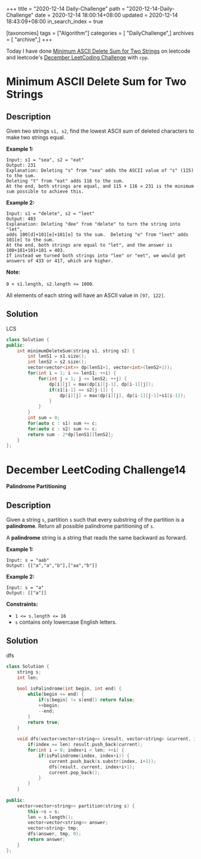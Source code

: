 +++
title = "2020-12-14 Daily-Challenge"
path = "2020-12-14-Daily-Challenge"
date = 2020-12-14 18:00:14+08:00
updated = 2020-12-14 18:43:09+08:00
in_search_index = true

[taxonomies]
tags = ["Algorithm"]
categories = [ "DailyChallenge",]
archives = [ "archive",]
+++

Today I have done [Minimum ASCII Delete Sum for Two Strings](https://leetcode.com/problems/minimum-ascii-delete-sum-for-two-strings/) on leetcode and leetcode's [December LeetCoding Challenge](https://leetcode.com/explore/challenge/card/december-leetcoding-challenge/570/week-2-december-8th-december-14th/3565/) with `cpp`.

<!-- more -->

# Minimum ASCII Delete Sum for Two Strings

## Description

Given two strings `s1, s2`, find the lowest ASCII sum of deleted characters to make two strings equal.

**Example 1:**

```
Input: s1 = "sea", s2 = "eat"
Output: 231
Explanation: Deleting "s" from "sea" adds the ASCII value of "s" (115) to the sum.
Deleting "t" from "eat" adds 116 to the sum.
At the end, both strings are equal, and 115 + 116 = 231 is the minimum sum possible to achieve this.
```

**Example 2:**

```
Input: s1 = "delete", s2 = "leet"
Output: 403
Explanation: Deleting "dee" from "delete" to turn the string into "let",
adds 100[d]+101[e]+101[e] to the sum.  Deleting "e" from "leet" adds 101[e] to the sum.
At the end, both strings are equal to "let", and the answer is 100+101+101+101 = 403.
If instead we turned both strings into "lee" or "eet", we would get answers of 433 or 417, which are higher.
```

**Note:**

`0 < s1.length, s2.length <= 1000`.

All elements of each string will have an ASCII value in `[97, 122]`.

## Solution

LCS

``` cpp
class Solution {
public:
    int minimumDeleteSum(string s1, string s2) {
        int lenS1 = s1.size();
        int lenS2 = s2.size();
        vector<vector<int>> dp(lenS1+1, vector<int>(lenS2+1));
        for(int i = 1; i <= lenS1; ++i) {
            for(int j = 1; j <= lenS2; ++j) {
                dp[i][j] = max(dp[i][j-1], dp[i-1][j]);
                if(s1[i-1] == s2[j-1]) {
                    dp[i][j] = max(dp[i][j], dp[i-1][j-1]+s1[i-1]);
                }
            }
        }
        int sum = 0;
        for(auto c : s1) sum += c;
        for(auto c : s2) sum += c;
        return sum - 2*dp[lenS1][lenS2];
    }
};
```

# December LeetCoding Challenge14

**Palindrome Partitioning**

## Description

Given a string `s`, partition `s` such that every substring of the partition is a **palindrome**. Return all possible palindrome partitioning of `s`.

A **palindrome** string is a string that reads the same backward as forward.

**Example 1:**

```
Input: s = "aab"
Output: [["a","a","b"],["aa","b"]]
```

**Example 2:**

```
Input: s = "a"
Output: [["a"]]
```

**Constraints:**

- `1 <= s.length <= 16`
- `s` contains only lowercase English letters.

## Solution

dfs

``` cpp
class Solution {
    string s;
    int len;
    
    bool isPalindrome(int begin, int end) {
        while(begin <= end) {
            if(s[begin] != s[end]) return false;
            ++begin;
            --end;
        }
        return true;
    }
    
    void dfs(vector<vector<string>> &result, vector<string> &current, int index) {
        if(index == len) result.push_back(current);
        for(int i = 0; index+i < len; ++i) {
            if(isPalindrome(index, index+i)) {
                current.push_back(s.substr(index, i+1));
                dfs(result, current, index+i+1);
                current.pop_back();
            }
        }
    }
    
public:
    vector<vector<string>> partition(string s) {
        this->s = s;
        len = s.length();
        vector<vector<string>> answer;
        vector<string> tmp;
        dfs(answer, tmp, 0);
        return answer;
    }
};
```